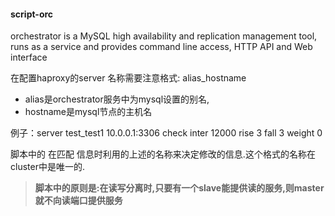 #### script-orc

orchestrator is a MySQL high availability and replication management tool, runs as a service and provides command line access, HTTP API and Web interface

在配置haproxy的server 名称需要注意格式: alias_hostname  

- alias是orchestrator服务中为mysql设置的别名,
- hostname是mysql节点的主机名 

例子：server test_test1 10.0.0.1:3306 check inter 12000 rise 3 fall 3  weight 0 

脚本中的 在匹配 信息时利用的上述的名称来决定修改的信息.这个格式的名称在cluster中是唯一的.

> **脚本中的原则是:在读写分离时,只要有一个slave能提供读的服务,则master就不向读端口提供服务**
